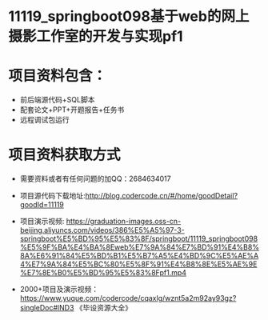 #  11119_springboot098基于web的网上摄影工作室的开发与实现pf1
 
# 项目资料包含：
* 前后端源代码+SQL脚本
* 配套论文+PPT+开题报告+任务书
* 远程调试包运行

# 项目资料获取方式
* 需要资料或者有任何问题的加QQ：2684634017
* 项目源代码下载地址:http://blog.codercode.cn/#/home/goodDetail?goodId=11119

* 项目演示视频:  https://graduation-images.oss-cn-beijing.aliyuncs.com/videos/386%E5%A5%97-3-springboot%E5%BD%95%E5%83%8F/springboot/11119_springboot098%E5%9F%BA%E4%BA%8Eweb%E7%9A%84%E7%BD%91%E4%B8%8A%E6%91%84%E5%BD%B1%E5%B7%A5%E4%BD%9C%E5%AE%A4%E7%9A%84%E5%BC%80%E5%8F%91%E4%B8%8E%E5%AE%9E%E7%8E%B0%E5%BD%95%E5%83%8Fpf1.mp4


* 2000+项目及演示视频：https://www.yuque.com/codercode/cqaxlg/wznt5a2m92ay93gz?singleDoc#lND3 《毕设资源大全》







